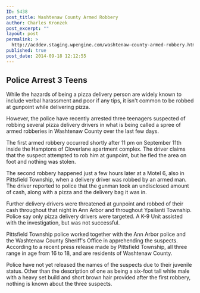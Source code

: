 ```yaml
---
ID: 5438
post_title: Washtenaw County Armed Robbery
author: Charles Kronzek
post_excerpt: ""
layout: post
permalink: >
  http://acddev.staging.wpengine.com/washtenaw-county-armed-robbery.html
published: true
post_date: 2014-09-18 12:12:55
---
```

<h2><b>Police Arrest 3 Teens </b></h2>
While the hazards of being a pizza delivery person are widely known to include verbal harassment and poor if any tips, it isn't common to be robbed at gunpoint while delivering pizza.

However, the police have recently arrested three teenagers suspected of robbing several pizza delivery drivers in what is being called a spree of armed robberies in Washtenaw County over the last few days.<!--more-->

The first armed robbery occurred shortly after 11 pm on September 11th inside the Hamptons of Cloverlane apartment complex. The driver claims that the suspect attempted to rob him at gunpoint, but he fled the area on foot and nothing was stolen.

The second robbery happened just a few hours later at a Motel 6, also in Pittsfield Township, when a delivery driver was robbed by an armed man. The driver reported to police that the gunman took an undisclosed amount of cash, along with a pizza and the delivery bag it was in.

Further delivery drivers were threatened at gunpoint and robbed of their cash throughout that night in Ann Arbor and throughout Ypsilanti Township. Police say only pizza delivery drivers were targeted. A K-9 Unit assisted with the investigation, but was not successful.

Pittsfield Township police worked together with the Ann Arbor police and the Washtenaw County Sheriff's Office in apprehending the suspects. According to a recent press release made by Pittsfield Township, all three range in age from 16 to 18, and are residents of Washtenaw County.

Police have not yet released the names of the suspects due to their juvenile status. Other than the description of one as being a six-foot tall white male with a heavy set build and short brown hair provided after the first robbery, nothing is known about the three suspects.